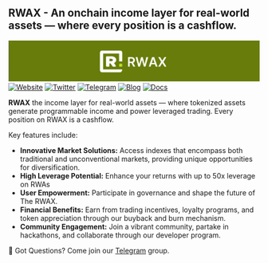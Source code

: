 ## **RWAX** - An onchain income layer for real-world assets — where every position is a cashflow.

![banner](/assets/banner.webp)
<span align="center">
[![Website](https://img.shields.io/badge/therwax.com-green)](https://therwax.com/)
[![Twitter](https://img.shields.io/badge/Twitter-green?logo=twitter&logoColor=white)](https://twitter.com/The_RWAX)
[![Telegram](https://img.shields.io/badge/Telegram-green?logo=telegram&logoColor=white)](https://t.me/therwax)
[![Blog](https://img.shields.io/badge/Medium-green?logo=medium&logoColor=white)](https://medium.com/@TheRWAX)
[![Docs](https://img.shields.io/badge/docs-green?logo=gitbook&logoColor=white)](https://therwax.gitbook.io/rwax-docs/)
</span>

**RWAX** the income layer for real-world assets — where tokenized assets generate programmable income and power leveraged trading. Every position on RWAX is a cashflow.

<!-- ### **Our Vision**

At The RWAX, we are redefining DeFi by bringing diverse RWA markets onchain. Our mission is to redefine the landscape of asset trading in DeFi through innovation and a commitment to our users' financial growth and protection. -->

Key features include:

- **Innovative Market Solutions:** Access indexes that encompass both traditional and unconventional markets, providing unique opportunities for diversification.
- **High Leverage Potential:** Enhance your returns with up to 50x leverage on RWAs
- **User Empowerment:** Participate in governance and shape the future of The RWAX.
- **Financial Benefits:** Earn from trading incentives, loyalty programs, and token appreciation through our buyback and burn mechanism.
- **Community Engagement:** Join a vibrant community, partake in hackathons, and collaborate through our developer program.

💬 Got Questions? Come join our [Telegram](https://t.me/therwax) group.

